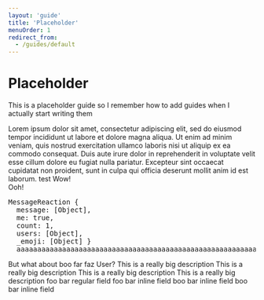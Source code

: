 ```yaml
---
layout: 'guide'
title: 'Placeholder'
menuOrder: 1
redirect_from:
  - /guides/default
---
```



# Placeholder
This is a placeholder guide so I remember how to add guides when I actually start writing them

<discord-messages light>
	<discord-message role-color="#00FFAD" author="zajrik" avatar="https://i.imgur.com/MSZsLzb.png">
		Lorem ipsum dolor sit amet, consectetur adipiscing elit, sed do eiusmod tempor incididunt ut labore et dolore magna aliqua. Ut enim ad minim veniam, quis nostrud exercitation ullamco laboris nisi ut aliquip ex ea commodo consequat. Duis aute irure dolor in reprehenderit in voluptate velit esse cillum dolore eu fugiat nulla pariatur. Excepteur sint occaecat cupidatat non proident, sunt in culpa qui officia deserunt mollit anim id est laborum. <discord-mention role-color="#DEADBEEF">test</discord-mention>
		<message-reactions>
			<message-reaction image="https://cdn.discordapp.com/emojis/359397580381224970.png?v=1" count="436"></message-reaction>
			<message-reaction image="https://canary.discordapp.com/assets/08c0a077780263f3df97613e58e71744.svg"></message-reaction>
			<message-reaction image="https://cdn.discordapp.com/emojis/585956382591680531.gif?v=1"></message-reaction>
		</message-reactions>
	</discord-message>
	<discord-message author="Pest" avatar="orange" edited bot>
		Wow!<br>
		Ooh!
		<message-reactions>
			<message-reaction image="https://cdn.discordapp.com/emojis/433059533653278757.gif?v=1"></message-reaction>
			<message-reaction image="https://cdn.discordapp.com/emojis/514139373315555349.png?v=1"></message-reaction>
		</message-reactions>
	</discord-message>
	<discord-message author="Codeblock" avatar="green">
		<pre>MessageReaction {
  message: [Object],
  me: true,
  count: 1,
  users: [Object],
  _emoji: [Object] }
  aaaaaaaaaaaaaaaaaaaaaaaaaaaaaaaaaaaaaaaaaaaaaaaaaaaaaaaaaaaaaaaaaaaaaaaaaaaaaaaaaaaaaaaaaaaaaaaaaaaaaaaaaaaaaaaaaaaaaaaaaaaaaaaaaaaaaaaaaaaaaa</pre>
	</discord-message>
	<discord-message author="zajrik" avatar="https://i.imgur.com/MSZsLzb.png">
		But what about boo far faz <discord-mention>User</discord-mention>?
		<discord-embed
			slot="embeds"
			color="#DEADBEEF"
			title="foo bar baz"
			image="https://i.imgur.com/MSZsLzb.png"
			thumbnail="https://i.imgur.com/MSZsLzb.png"
			author-name="zajrik"
			author-image="https://i.imgur.com/MSZsLzb.png"
			author-url="https://google.com"
			footer="foo bar baz"
			footer-image="https://i.imgur.com/MSZsLzb.png"
			timestamp="10/25/1990"
			>
			This is a really big description This is a really big description This is a really big description This is a really big description
			<embed-fields>
				<embed-field>foo bar regular field</embed-field>
				<embed-field inline>foo bar inline field</embed-field>
				<embed-field inline>boo bar inline field</embed-field>
				<embed-field inline>boo bar inline field</embed-field>
			</embed-fields>
		</discord-embed>
	</discord-message>
</discord-messages>